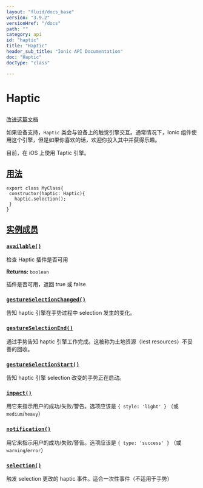 ```yaml
---
layout: "fluid/docs_base"
version: "3.9.2"
versionHref: "/docs"
path: ""
category: api
id: "haptic"
title: "Haptic"
header_sub_title: "Ionic API Documentation"
doc: "Haptic"
docType: "class"

---
```










<h1 class="api-title">
<a class="anchor" name="haptic" href="#haptic"></a>

Haptic





</h1>

<a class="improve-v2-docs" href="http://github.com/ionic-team/ionic/edit/master/src/tap-click/haptic.ts#L2">
改进这篇文档
</a>






<p>如果设备支持，<code>Haptic</code> 类会与设备上的触觉引擎交互。通常情况下，Ionic 组件使用这个引擎，但是如果你喜欢的话，欢迎你投入其中并获得乐趣。</p>
<p>目前，在 iOS 上使用 Taptic 引擎。</p>






<!-- @usage tag -->

<h2><a class="anchor" name="usage" href="#usage">用法</a></h2>

<pre><code class="lang-ts">export class MyClass{
 constructor(haptic: Haptic){
   haptic.selection();
 }
}
</code></pre>




<!-- @property tags -->



<!-- instance methods on the class -->

<h2><a class="anchor" name="instance-members" href="#instance-members">实例成员</a></h2>

<div id="available"></div>

<h3>
<a class="anchor" name="available" href="#available">
<code>available()</code>


</a>
</h3>

检查 Haptic 插件是否可用






<div class="return-value">
<i class="icon ion-arrow-return-left"></i>
<b>Returns:</b>
  <code>boolean</code> <p>插件是否可用，返回 true 或 false</p>


</div>




<div id="gestureSelectionChanged"></div>

<h3>
<a class="anchor" name="gestureSelectionChanged" href="#gestureSelectionChanged">
<code>gestureSelectionChanged()</code>


</a>
</h3>

告知 haptic 引擎在手势过程中 selection 发生的变化。










<div id="gestureSelectionEnd"></div>

<h3>
<a class="anchor" name="gestureSelectionEnd" href="#gestureSelectionEnd">
<code>gestureSelectionEnd()</code>


</a>
</h3>

通过手势告知 haptic 引擎工作完成。这被称为土地资源（lest resources）不妥善的回收。











<div id="gestureSelectionStart"></div>

<h3>
<a class="anchor" name="gestureSelectionStart" href="#gestureSelectionStart">
<code>gestureSelectionStart()</code>


</a>
</h3>

告知 haptic 引擎 selection 改变的手势正在启动。










<div id="impact"></div>

<h3>
<a class="anchor" name="impact" href="#impact">
<code>impact()</code>


</a>
</h3>

用它来指示用户的成功/失败/警告。选项应该是 `{ style: 'light' }` （或 `medium`/`heavy`）











<div id="notification"></div>

<h3>
<a class="anchor" name="notification" href="#notification">
<code>notification()</code>


</a>
</h3>

用它来指示用户的成功/失败/警告。选项应该是 `{ type: 'success' }` （或 `warning`/`error`）











<div id="selection"></div>

<h3>
<a class="anchor" name="selection" href="#selection">
<code>selection()</code>


</a>
</h3>

触发 selection 更改的 haptic 事件。适合一次性事件（不适用于手势）














<!-- related link --><!-- end content block -->


<!-- end body block -->

